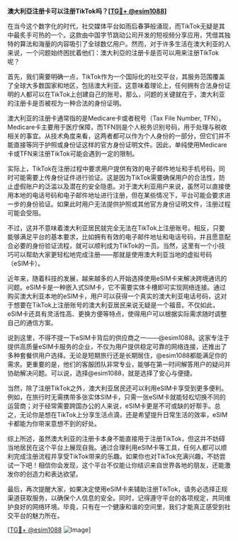 **澳大利亞注册卡可以注册TikTok吗？[[TG💪+ @esim1088](https://t.me/s/esim1088)]**

在当今这个数字化的时代，社交媒体平台如雨后春笋般涌现，而TikTok无疑是其中最炙手可热的一个。这款由中国字节跳动公司开发的短视频分享应用，凭借其独特的算法和海量的内容吸引了全球数亿用户。然而，对于许多生活在澳大利亚的人来说，一个问题始终困扰着他们：澳大利亞的注册卡是否可以用来注册TikTok呢？

首先，我们需要明确一点，TikTok作为一个国际化的社交平台，其服务范围覆盖了全球大多数国家和地区，包括澳大利亚。这意味着理论上，任何拥有合法身份证明的人都可以在TikTok上创建自己的账号。那么，问题的关键就在于，澳大利亚的注册卡是否被视为一种合法的身份证明。

澳大利亚的注册卡通常指的是Medicare卡或者税号（Tax File Number, TFN）。Medicare卡主要用于医疗保障，而TFN则是个人税务识别号码，用于处理与税收相关的事宜。从技术角度来看，这两者都可以作为个人身份的一部分，但它们并不能直接等同于护照或身份证这样的官方身份证明文件。因此，单纯使用Medicare卡或TFN来注册TikTok可能会遇到一定的限制。

实际上，TikTok在注册过程中要求用户提供有效的电子邮件地址和手机号码，同时可能需要上传身份证件进行验证。这是因为TikTok需要确保用户的合法性，防止虚假账户的泛滥以及潜在的安全隐患。对于澳大利亚用户来说，虽然可以直接使用本地的电话号码和电子邮件地址进行注册，但在某些情况下，平台可能会要求进一步的身份验证。如果此时用户无法提供护照或其他官方身份证明文件，注册过程可能会受阻。

不过，这并不意味着澳大利亚居民就完全无法在TikTok上注册账号。相反，只要能够满足平台的基本要求，比如拥有有效的电子邮件地址和电话号码，并且愿意配合必要的身份验证流程，就可以顺利成为TikTok的一员。当然，这里有一个小技巧可以帮助大家更轻松地完成注册——那就是使用澳大利亚当地的虚拟号码（eSIM卡）。

近年来，随着科技的发展，越来越多的人开始选择使用eSIM卡来解决跨境通讯的问题。eSIM卡是一种嵌入式SIM卡，它不需要实体卡槽即可实现网络连接。通过购买澳大利亚本地的eSIM卡，用户可以获得一个真实的澳大利亚电话号码，这对于想要在TikTok上注册账号的澳大利亚居民来说无疑是一个福音。不仅如此，eSIM卡还具有灵活性高、更换方便等特点，使得用户可以根据实际需求随时调整自己的通信方案。

说到这里，不得不提一下eSIM卡背后的供应商之一——@esim1088。这家专注于提供高质量eSIM卡服务的企业，不仅为用户提供稳定可靠的网络连接，还推出了多种套餐供用户选择。无论是短期旅行还是长期居住，@esim1088都能满足你的需求。更重要的是，他们的客服团队非常专业，能够在第一时间解答用户的疑问并协助解决问题。可以说，选择@esim1088，就是选择了安心与便捷。

当然，除了注册TikTok之外，澳大利亚居民还可以利用eSIM卡享受到更多便利。例如，在旅行时无需携带多张实体SIM卡，只需一张eSIM卡就能轻松切换不同的运营商；对于经常需要跨国办公的人来说，eSIM卡更是不可或缺的好帮手。总之，无论你是想在TikTok上分享生活点滴，还是希望提升日常生活的效率，eSIM卡都能为你带来意想不到的好处。

综上所述，虽然澳大利亚的注册卡本身不能直接用于注册TikTok，但这并不妨碍当地居民在这个平台上展现自我。通过合理利用eSIM卡等工具，任何人都可以顺利完成注册流程并享受TikTok带来的乐趣。如果你也对TikTok充满兴趣，不妨尝试一下吧！相信你会发现，这个平台不仅能让你结识来自世界各地的朋友，还能激发你的创造力和表达欲望。

最后，再次提醒大家，如果决定使用eSIM卡来辅助注册TikTok，请务必选择正规渠道获取服务，以确保个人信息的安全。同时，记得遵守平台的各项规定，共同维护良好的网络环境。毕竟，只有在一个健康和谐的空间里，我们才能真正感受到社交平台的魅力所在。

[[TG💪+ @esim1088](https://t.me/s/esim1088) ![Image](https://i.postimg.cc/4NQfJmqS/Snipaste-2025-05-13-00-14-12.png)]
